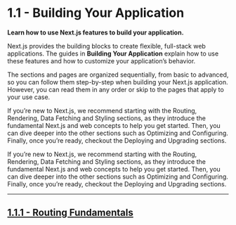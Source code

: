 # 1.1 - Building Your Application

**Learn how to use Next.js features to build your application.**

Next.js provides the building blocks to create flexible, full-stack web applications. The guides in **Building Your Application** explain how to use these features and how to customize your application’s behavior.

The sections and pages are organized sequentially, from basic to advanced, so you can follow them step-by-step when building your Next.js application. However, you can read them in any order or skip to the pages that apply to your use case.

If you’re new to Next.js, we recommend starting with the Routing, Rendering, Data Fetching and Styling sections, as they introduce the fundamental Next.js and web concepts to help you get started. Then, you can dive deeper into the other sections such as Optimizing and Configuring. Finally, once you’re ready, checkout the Deploying and Upgrading sections.

If you’re new to Next.js, we recommend starting with the Routing, Rendering, Data Fetching and Styling sections, as they introduce the fundamental Next.js and web concepts to help you get started. Then, you can dive deeper into the other sections such as Optimizing and Configuring. Finally, once you’re ready, checkout the Deploying and Upgrading sections.

---

## [1.1.1 - Routing Fundamentals](/src/docs/app-router/1.1.1.md#111---routing-fundamentals)
